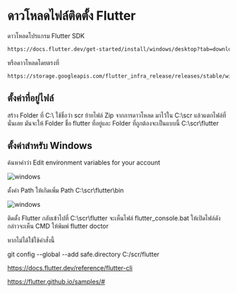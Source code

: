 # ดาวโหลดไฟล์ติดตั้ง Flutter
ดาวโหลดโปรแกรม Flutter SDK
```markdown
https://docs.flutter.dev/get-started/install/windows/desktop?tab=download
```

หรือดาวโหลดโดยตรงที่
```markdown
https://storage.googleapis.com/flutter_infra_release/releases/stable/windows/flutter_windows_3.19.1-stable.zip
```

## ตั้งค่าที่อยู่ไฟล์

สร้าง Folder ที่ C:\ ใช้ชื่อว่า scr 
ย้ายไฟล์ Zip จากการดาวโหลด มาไว้ใน C:\scr แล้วแตกไฟล์ที่นั่นเลย มันจะให้ Folder ชื่อ flutter
ที่อยู่และ Folder ที่ถูกต้องจะเป็นแบบนี้ C:\scr\flutter

## ตั้งค่าสำหรับ Windows

ค้นหาคำว่า Edit environment variables for your account

 ![windows](https://blog.intception.me/assets/img/02.9238577f.png)


ตั้งค่า Path ให้เกิดเพิ่ม Path C:\scr\flutter\bin

 ![windows](https://blog.intception.me/assets/img/04.9abceabf.png)
 
ติดตั้ง Flutter
กลับเข้าไปที่ C:\scr\flutter จะเห็นไฟล์ flutter_console.bat ให้เปิดไฟล์ดังกล่าวจะเห็น CMD ให้พิมพ์ flutter doctor

หากไม่ได้ใช้ใช้คำสั่งนี้

git config --global --add safe.directory C:/scr/flutter

https://docs.flutter.dev/reference/flutter-cli

 
https://flutter.github.io/samples/#
